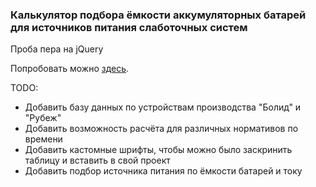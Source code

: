 ### Калькулятор подбора ёмкости аккумуляторных батарей для источников питания слаботочных систем

Проба пера на jQuery

Попробовать можно [здесь](https://eidolonzx.github.io/battery-calc/).

TODO:
* Добавить базу данных по устройствам производства "Болид" и "Рубеж"
* Добавить возможность расчёта для различных нормативов по времени
* Добавить кастомные шрифты, чтобы можно было заскринить таблицу и вставить в свой проект
* Добавить подбор источника питания по ёмкости батарей и току